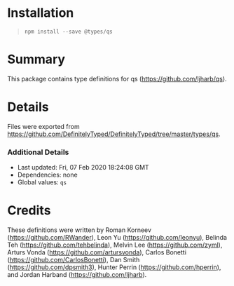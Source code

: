 # Installation
> `npm install --save @types/qs`

# Summary
This package contains type definitions for qs (https://github.com/ljharb/qs).

# Details
Files were exported from https://github.com/DefinitelyTyped/DefinitelyTyped/tree/master/types/qs.

### Additional Details
 * Last updated: Fri, 07 Feb 2020 18:24:08 GMT
 * Dependencies: none
 * Global values: `qs`

# Credits
These definitions were written by Roman Korneev (https://github.com/RWander), Leon Yu (https://github.com/leonyu), Belinda Teh (https://github.com/tehbelinda), Melvin Lee (https://github.com/zyml), Arturs Vonda (https://github.com/artursvonda), Carlos Bonetti (https://github.com/CarlosBonetti), Dan Smith (https://github.com/dpsmith3), Hunter Perrin (https://github.com/hperrin), and Jordan Harband (https://github.com/ljharb).
